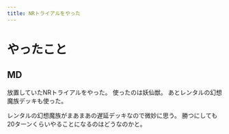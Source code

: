 ```yaml
---
title: NRトライアルをやった
---
```


# やったこと

## MD

放置していたNRトライアルをやった。
使ったのは妖仙獣。
あとレンタルの幻想魔族デッキも使った。

レンタルの幻想魔族がまあまあの遅延デッキなので微妙に思う。
勝つにしても20ターンくらいやることになるのはどうなのかと。
